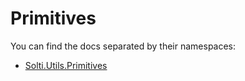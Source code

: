 # Primitives

You can find the docs separated by their namespaces:
- [Solti.Utils.Primitives](https://sholtee.github.io/primitives/doc/Solti.Utils.Primitives.html )